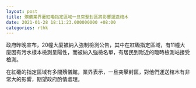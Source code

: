 ```yaml
---
layout: post
title: 殯儀業界憂紅磡指定區域一旦突擊封區將影響運送棺木
date: 2021-01-28 18:11:23.000000000 +08:00
categories: rthk
---
```


政府昨晚宣布，20幢大廈被納入強制檢測公告，其中在紅磡指定區域，有11幢大廈因有污水樣本檢測呈陽性，而被納入強檢名單，有居民到附近的臨時檢測站接受檢測。

在紅磡的指定區域有多間殯儀館，業界表示，一旦突擊封區，對他們運送棺木有非常大的影響，期望政府酌情處理。
